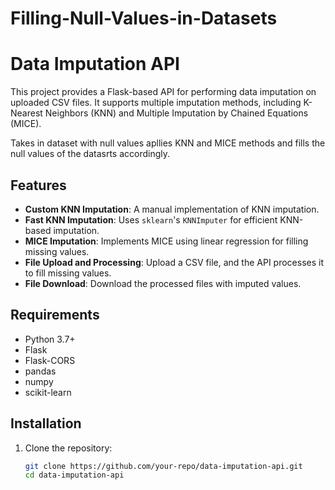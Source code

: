 # Filling-Null-Values-in-Datasets
# Data Imputation API

This project provides a Flask-based API for performing data imputation on uploaded CSV files. It supports multiple imputation methods, including K-Nearest Neighbors (KNN) and Multiple Imputation by Chained Equations (MICE).

Takes in dataset with null values apllies KNN and MICE methods and fills the null values of the datasrts accordingly.

## Features

- **Custom KNN Imputation**: A manual implementation of KNN imputation.
- **Fast KNN Imputation**: Uses `sklearn`'s `KNNImputer` for efficient KNN-based imputation.
- **MICE Imputation**: Implements MICE using linear regression for filling missing values.
- **File Upload and Processing**: Upload a CSV file, and the API processes it to fill missing values.
- **File Download**: Download the processed files with imputed values.

## Requirements

- Python 3.7+
- Flask
- Flask-CORS
- pandas
- numpy
- scikit-learn

## Installation

1. Clone the repository:
   ```sh
   git clone https://github.com/your-repo/data-imputation-api.git
   cd data-imputation-api
